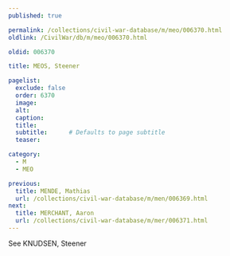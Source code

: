 ```yaml
---
published: true

permalink: /collections/civil-war-database/m/meo/006370.html
oldlink: /CivilWar/db/m/meo/006370.html

oldid: 006370

title: MEOS, Steener

pagelist:
  exclude: false
  order: 6370
  image: 
  alt:
  caption:
  title:
  subtitle:      # Defaults to page subtitle
  teaser:

category: 
  - M 
  - MEO

previous:
  title: MENDE, Mathias
  url: /collections/civil-war-database/m/men/006369.html  
next:
  title: MERCHANT, Aaron
  url: /collections/civil-war-database/m/mer/006371.html   
---
```

See KNUDSEN, Steener